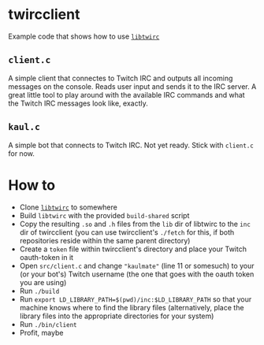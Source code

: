 # twircclient

Example code that shows how to use [`libtwirc`](https://github.com/domsson/libtwirc)

## `client.c`

A simple client that connectes to Twitch IRC and outputs all incoming messages on the console. Reads user input and sends it to the IRC server. A great little tool to play around with the available IRC commands and what the Twitch IRC messages look like, exactly.

## `kaul.c`

A simple bot that connects to Twitch IRC. Not yet ready. Stick with `client.c` for now.

# How to

- Clone [`libtwirc`](https://github.com/domsson/libtwirc) to somewhere
- Build `libtwirc` with the provided `build-shared` script
- Copy the resulting `.so` and `.h` files from the `lib` dir of libtwirc to the `inc` dir of twircclient (you can use twircclient's `./fetch` for this, if both repositories reside within the same parent directory)
- Create a `token` file within twircclient's directory and place your Twitch oauth-token in it
- Open `src/client.c` and change `"kaulmate"` (line 11 or somesuch) to your (or your bot's) Twitch username (the one that goes with the oauth token you are using)
- Run `./build`
- Run `export LD_LIBRARY_PATH=$(pwd)/inc:$LD_LIBRARY_PATH` so that your machine knows where to find the library files (alternatively, place the library files into the appropriate directories for your system)
- Run `./bin/client`
- Profit, maybe
